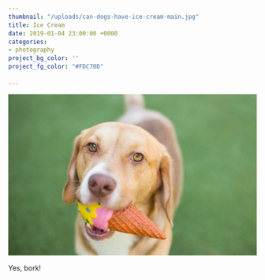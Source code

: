 ```yaml
---
thumbnail: "/uploads/can-dogs-have-ice-cream-main.jpg"
title: Ice Cream
date: 2019-01-04 23:00:00 +0000
categories:
- photography
project_bg_color: ''
project_fg_color: "#FDC70D"

---
```

![](/uploads/can-dogs-have-ice-cream-main.jpg)

Yes, bork!